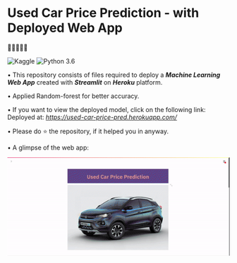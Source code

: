 # Used Car Price Prediction - with Deployed Web App

🚗🚙🚓🚕🚐

![Kaggle](https://img.shields.io/badge/Dataset-Kaggle-blue.svg) ![Python 3.6](https://img.shields.io/badge/Python-3.7-brightgreen.svg) 

• This repository consists of files required to deploy a ___Machine Learning Web App___ created with ___Streamlit___ on ___Heroku___ platform.

• Applied Random-forest for better accuracy.

• If you want to view the deployed model, click on the following link:<br />
Deployed at: _https://used-car-price-pred.herokuapp.com/_

• Please do ⭐ the repository, if it helped you in anyway.

• A glimpse of the web app:

![GIF](resources/used_car_price.gif)
